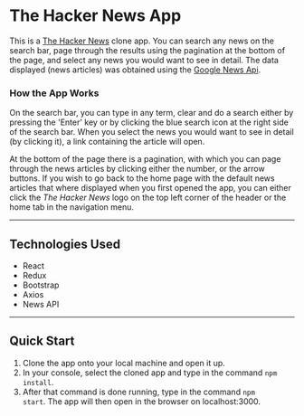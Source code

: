 # The Hacker News App

This is a [The Hacker News](https://thehackernews.com/) clone app. You can search any news on the search bar, page through the results using the pagination at the bottom of the page, and select any news you would want to see in detail. The data displayed (news articles) was obtained using the [Google News Api](https://newsapi.org/).

### How the App Works

On the search bar, you can type in any term, clear and do a search either by pressing the 'Enter' key or by clicking the blue search icon at the right side of the search bar. When you select the news you would want to see in detail (by clicking it), a link containing the article will open.

At the bottom of the page there is a pagination, with which you can page through the news articles by clicking either the number, or the arrow buttons. If you wish to go back to the home page with the default news articles that where displayed when you first opened the app, you can either click the _The Hacker News_ logo on the top left corner of the header or the home tab in the navigation menu.

---

## Technologies Used

-   React
-   Redux
-   Bootstrap
-   Axios
-   News API

---

## Quick Start

1. Clone the app onto your local machine and open it up.
2. In your console, select the cloned app and type in the command <code>npm install</code>.
3. After that command is done running, type in the command <code>npm start</code>. The app will then open in the browser on localhost:3000.
